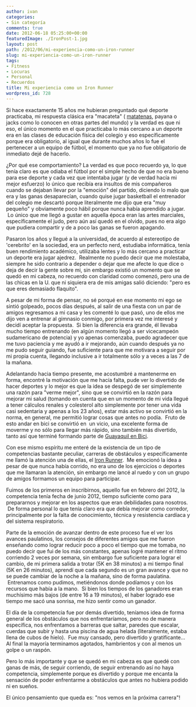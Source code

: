 ```yaml
---
author: ivan
categories:
- Sin categoría
comments: true
date: 2012-06-18 05:25:00+00:00
featuredImage: ./IronPost-1.jpg
layout: post
path: /2012/06/mi-experiencia-como-un-iron-runner
slug: mi-experiencia-como-un-iron-runner
tags:
- Fitness
- Locuras
- Personal
- Recuerdos
title: Mi experiencia como un Iron Runner
wordpress_id: 728
---
```


Si hace exactamente 15 años me hubieran preguntado qué deporte practicaba, mi respuesta clásica era "macateta" ( [matatenas](http://es.wikipedia.org/wiki/Matatenas), payana o jacks como lo conocen en otras partes del mundo) y la verdad es que ni eso, el único momento en el que practicaba lo más cercano a un deporte era en las clases de educación física del colegio y eso específicamente porque era obligatorio, al igual que durante muchos años lo fue el pertenecer a un equipo de fútbol, el momento que ya no fue obligatorio de inmediato dejé de hacerlo.

¿Por qué ese comportamiento? La verdad es que poco recuerdo ya, lo que tenía claro es que odiaba el fútbol por el simple hecho de que no era bueno para ese deporte y cada vez que intentaba jugar (y de verdad hacía mi mejor esfuerzo) lo único que recibía era insultos de mis compañeros cuando se dejaban llevar por la "emoción" del partido, diciendo lo malo que era y las ganas desaparecían, cuando quise jugar basketball el entrenador del colegio me descartó porque literalmente me dijo que era "muy pequeño" y obviamente poco hábil porque nunca había aprendido a jugar.  Lo único que me llegó a gustar en aquella época eran las artes marciales, específicamente el judo, pero aún así quedó en el olvido, pues no era algo que pudiera compartir y de a poco las ganas se fueron apagando.

Pasaron los años y llegué a la universidad, de acuerdo al estereotipo de 'cerebrito' en la sociedad, era un perfecto nerd, estudiaba informática, tenía buen rendimiento académico, utilizaba lentes y lo más cercano a practicar un deporte era jugar ajedrez.  Realmente no puedo decir que me molestaba, siempre he sido contrario a depender o dejar que me afecte lo que dice o deja de decir la gente sobre mi, sin embargo existió un momento que se quedó en mi cabeza, no recuerdo con claridad como comenzó, pero una de las chicas en la U. que ni siquiera era de mis amigas salió diciendo: "pero es que eres demasiado flaquito".

A pesar de mi forma de pensar, no sé porqué en ese momento mi ego se sintió golpeado, pocos días después, al salir de una fiesta con un par de amigos regresamos a mi casa y les comenté lo que pasó, uno de ellos me dijo ven a entrenar al gimnasio conmigo, por primera vez me interesé y decidí aceptar la propuesta.  Si bien la diferencia era grande, él llevaba mucho tiempo entrenando (en algún momento llegó a ser vicecampeón sudamericano de potencia) y yo apenas comenzaba, puedo agradecer que me tuvo paciencia y me ayudó a ir mejorando, aún cuando después ya no me pudo seguir guiando, fue suficiente para que me motivara a seguir por mi propia cuenta, llegando inclusive a ir totalmente sólo y a veces a las 7 de la mañana.

Adelantando hacia tiempo presente, me acostumbré a mantenerme en forma, encontré la motivación que me hacía falta, pude ver lo divertido de hacer deportes y lo mejor es que la idea se despegó de ser simplemente una razón para "verme mejor", sino que se convirtió en la razón para mejorar mi salud (tomando en cuenta que en un momento de mi vida llegué a tener cálculos renales y colesterol alto simplemente por tener una vida casi sedentaria y apenas a los 23 años), estar más activo se convirtió en la norma, en general, me permitió lograr cosas que antes no podía.  Fruto de esto andar en bici se convirtió en  un vicio, una excelente forma de moverme y no sólo para llegar más rápido, sino también más divertido, tanto así que terminé formando parte de [Guayaquil en Bici](http://www.guayaquilenbici.org/).

Con ese mismo espíritu me enteré de la existencia de un tipo de competencias bastante peculiar, carreras de obstáculos y específicamente me llamó la atención una de ellas, el [Iron Runner](http://www.ironrunner.com.ec/).  Me emocionó la idea a pesar de que nunca había corrido, no era uno de los ejercicios o deportes que me llamaran la atención, sin embargo me lancé al ruedo y con un grupo de amigos formamos un equipo para participar.

Fuimos de los primeros en inscribirnos, aquello fue en febrero del 2012, la competencia tenía fecha de junio 2012, tiempo suficiente como para prepararnos y mejorar en los aspectos que eran debilidades para nosotros.  De forma personal lo que tenía claro era que debía mejorar como corredor, principalmente por la falta de conocimiento, técnica y resistencia cardíaca y del sistema respiratorio.

Parte de la emoción de avanzar dentro de este proceso fue el ver los avances paulatinos, los consejos de diferentes amigos que me fueron enseñando como lograr reducir poco a poco el tiempo que me tomaba, no puedo decir que fui de los más constantes, apenas logré mantener el ritmo corriendo 2 veces por semana, sin embargo fue suficiente para lograr el cambio, de mi primera salida a trotar (5K en 38 minutos) a mi tiempo final (5K en 26 minutos), aprendí que cada segundo es un gran avance y que no se puede cambiar de la noche a la mañana, sino de forma paulatina.  Entrenamos como pudimos, metiéndonos donde podíamos y con los recursos que había a la mano.  Si bien los tiempos de los ganadores eran muchísimo más bajos (de entre 16 a 19 minutos), el haber logrado ese tiempo me sacó una sonrisa, me hizo sentir como un ganador.

El día de la competencia fue por demás divertido, teníamos idea de forma general de los obstáculos que nos enfrentaríamos, pero no de manera específica, nos enfrentamos a barreras que saltar, paredes que escalar, cuerdas que subir y hasta una piscina de agua helada (literalmente, estaba llena de cubos de hielo).  Fue muy cansado, pero divertido y gratificante... Al final la mayoría terminamos agotados, hambrientos y con al menos un golpe o un raspón.

Pero lo más importante y que se quedó en mi cabeza es que quedé con ganas de más, de seguir corriendo, de seguir entrenando así no haya competencia, simplemente porque es divertido y porque me encanta la sensación de poder enfrentarme a obstáculos que antes no hubiera podido ni en sueños.

El único pensamiento que queda es: "nos vemos en la próxima carrera"!